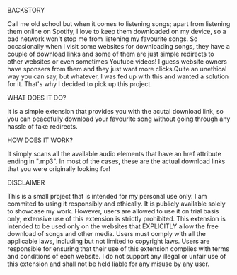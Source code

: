 BACKSTORY

Call me old school but when it comes to listening songs; apart from listening them online on Spotify, I love
to keep them downloaded on my device, so a bad network won't stop me from listening my favourite songs. So occasionally
when I visit some websites for downloading songs, they have a couple of download links and some of them are just
simple redirects to other websites or even sometimes Youtube videos! I guess website owners have sponsers from them and
they just want more clicks.Quite an unethical way you can say, but whatever, I was fed up with this and wanted a solution
for it. That's why I decided to pick up this project.

WHAT DOES IT DO?

It is a simple extension that provides you with the acutal download link, so you can peacefully download your favourite
song without going through any hassle of fake redirects.

HOW DOES IT WORK?

It simply scans all the available audio elements that have an href attribute ending in ".mp3". In most of the cases, these
are the actual download links that you were originally looking for!

DISCLAIMER

This is a small project that is intended for my personal use only. I am commited to using it responsibly and ethically.
It is publicly available solely to showcase my work. However, users are allowed to use it on trial basis only; extensive
use of this extension is strictly prohibited. This extension is intended to be used only on the websites that EXPLICITLY
allow the free download of songs and other media. Users must comply with all the applicable laws, including but not limited
to copyright laws. Users are responsible for ensuring that their use of this extension complies with terms and conditions of
each website. I do not support any illegal or unfair use of this extension and shall not be held liable for any misuse by any user.